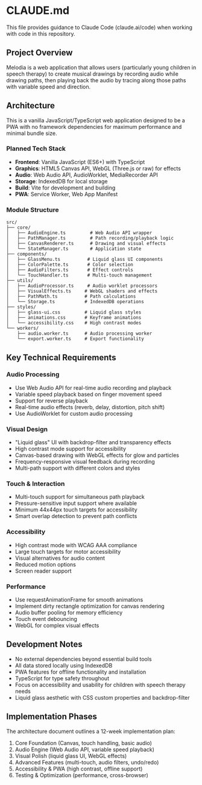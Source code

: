 # CLAUDE.md

This file provides guidance to Claude Code (claude.ai/code) when working with code in this repository.

## Project Overview

Melodia is a web application that allows users (particularly young children in speech therapy) to create musical drawings by recording audio while drawing paths, then playing back the audio by tracing along those paths with variable speed and direction.

## Architecture

This is a vanilla JavaScript/TypeScript web application designed to be a PWA with no framework dependencies for maximum performance and minimal bundle size.

### Planned Tech Stack
- **Frontend**: Vanilla JavaScript (ES6+) with TypeScript
- **Graphics**: HTML5 Canvas API, WebGL (Three.js or raw) for effects
- **Audio**: Web Audio API, AudioWorklet, MediaRecorder API
- **Storage**: IndexedDB for local storage
- **Build**: Vite for development and building
- **PWA**: Service Worker, Web App Manifest

### Module Structure
```
src/
├── core/
│   ├── AudioEngine.ts         # Web Audio API wrapper
│   ├── PathManager.ts         # Path recording/playback logic
│   ├── CanvasRenderer.ts      # Drawing and visual effects
│   └── StateManager.ts        # Application state
├── components/
│   ├── GlassMenu.ts          # Liquid glass UI components
│   ├── ColorPalette.ts       # Color selection
│   ├── AudioFilters.ts       # Effect controls
│   └── TouchHandler.ts       # Multi-touch management
├── utils/
│   ├── AudioProcessor.ts     # Audio worklet processors
│   ├── VisualEffects.ts     # WebGL shaders and effects
│   ├── PathMath.ts          # Path calculations
│   └── Storage.ts           # IndexedDB operations
├── styles/
│   ├── glass-ui.css         # Liquid glass styles
│   ├── animations.css       # Keyframe animations
│   └── accessibility.css    # High contrast modes
└── workers/
    ├── audio.worker.ts      # Audio processing worker
    └── export.worker.ts     # Export functionality
```

## Key Technical Requirements

### Audio Processing
- Use Web Audio API for real-time audio recording and playback
- Variable speed playback based on finger movement speed
- Support for reverse playback
- Real-time audio effects (reverb, delay, distortion, pitch shift)
- Use AudioWorklet for custom audio processing

### Visual Design
- "Liquid glass" UI with backdrop-filter and transparency effects
- High contrast mode support for accessibility
- Canvas-based drawing with WebGL effects for glow and particles
- Frequency-responsive visual feedback during recording
- Multi-path support with different colors and styles

### Touch & Interaction
- Multi-touch support for simultaneous path playback
- Pressure-sensitive input support where available
- Minimum 44x44px touch targets for accessibility
- Smart overlap detection to prevent path conflicts

### Accessibility
- High contrast mode with WCAG AAA compliance
- Large touch targets for motor accessibility
- Visual alternatives for audio content
- Reduced motion options
- Screen reader support

### Performance
- Use requestAnimationFrame for smooth animations
- Implement dirty rectangle optimization for canvas rendering
- Audio buffer pooling for memory efficiency
- Touch event debouncing
- WebGL for complex visual effects

## Development Notes

- No external dependencies beyond essential build tools
- All data stored locally using IndexedDB
- PWA features for offline functionality and installation
- TypeScript for type safety throughout
- Focus on accessibility and usability for children with speech therapy needs
- Liquid glass aesthetic with CSS custom properties and backdrop-filter

## Implementation Phases

The architecture document outlines a 12-week implementation plan:
1. Core Foundation (Canvas, touch handling, basic audio)
2. Audio Engine (Web Audio API, variable speed playback)
3. Visual Polish (liquid glass UI, WebGL effects)
4. Advanced Features (multi-touch, audio filters, undo/redo)
5. Accessibility & PWA (high contrast, offline support)
6. Testing & Optimization (performance, cross-browser)
